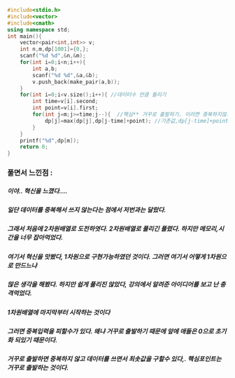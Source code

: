 ```cpp
#include<stdio.h>
#include<vector>
#include<cmath>
using namespace std;
int main(){
	vector<pair<int,int>> v;
	int n,m,dp[1001]={0,};
	scanf("%d %d",&n,&m);
	for(int i=0;i<n;i++){
		int a,b;
		scanf("%d %d",&a,&b);
		v.push_back(make_pair(a,b));
	}
	for(int i=0;i<v.size();i++){ //데이터수 만큼 돌리기
		int time=v[i].second;
		int point=v[i].first;
		for(int j=m;j>=time;j--){  //핵심** 거꾸로 출발하기. 이러면 중복하지않고 하나만 쓴 효과가 나옴
			dp[j]=max(dp[j],dp[j-time]+point); //기존값,dp[j-time]+point중 큰값을 넣어준다.
		}
	}
	printf("%d",dp[m]);
	return 0;
}
```

### 풀면서 느낀점 :
##### 이야.. 혁신을 느꼈다....
##### 일단 데이터를 중복해서 쓰지 않는다는 점에서 저번과는 달랐다.
##### 그래서 처음에 2차원배열로 도전하엿다. 2차원배열로 풀리긴 풀렸다. 하지만 메모리,시간을 너무 잡아먹었다.
##### 여기서 혁신을 맛봤다, 1차원으로 구현가능하였던 것이다. 그러면 여기서 어떻게 1차원으로 만드느냐
##### 많은 생각을 해봤다. 하지만 쉽게 풀리진 않았다, 강의에서 알려준 아이디어를 보고 난 충격먹었다. 
##### 1차원배열에 마지막부터 시작하는 것이다
##### 그러면 중복입력을 피할수가 있다. 왜냐 거꾸로 출발하기 때문에 앞에 애들은 0으로 초기화 되있기 때문이다.
##### 거꾸로 출발하면 중복하지 않고 데이터를 쓰면서 최솟값을 구할수 있다,. 핵심포인트는 거꾸로 출발하는 것이다.
